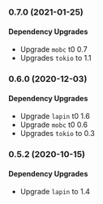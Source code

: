 ### 0.7.0 (2021-01-25)

#### Dependency Upgrades

* Upgrade `mobc` t0 0.7
* Upgrades `tokio` to 1.1

### 0.6.0 (2020-12-03)

#### Dependency Upgrades

* Upgrade `lapin` t0 1.6
* Upgrade `mobc` t0 0.6
* Upgrades `tokio` to 0.3

### 0.5.2 (2020-10-15)

#### Dependency Upgrades

* Upgrade `lapin` to 1.4
